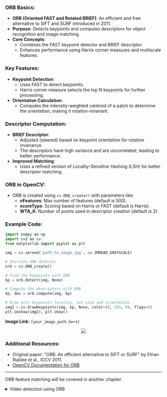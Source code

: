### ORB Basics:
- **ORB (Oriented FAST and Rotated BRIEF)**: An efficient and free alternative to SIFT and SURF introduced in 2011.
- **Purpose**: Detects keypoints and computes descriptors for object recognition and image matching.
- **Core Concepts**: 
  - Combines the FAST keypoint detector and BRIEF descriptor.
  - Enhances performance using Harris corner measures and multiscale features.

### Key Features:
- **Keypoint Detection**: 
  - Uses FAST to detect keypoints.
  - Harris corner measure selects the top N keypoints for further processing.
- **Orientation Calculation**: 
  - Computes the intensity-weighted centroid of a patch to determine the orientation, making it rotation-invariant.
  
### Descriptor Computation:
- **BRIEF Descriptor**: 
  - Adjusted (steered) based on keypoint orientation for rotation invariance.
  - The descriptors have high variance and are uncorrelated, leading to better performance.
- **Improved Matching**: 
  - Uses a refined version of Locality-Sensitive Hashing (LSH) for better descriptor matching.

### ORB in OpenCV:
- ORB is created using `cv.ORB_create()` with parameters like:
  - **nFeatures**: Max number of features (default is 500).
  - **scoreType**: Scoring based on Harris or FAST (default is Harris).
  - **WTA_K**: Number of points used in descriptor creation (default is 2).

### Example Code:
```python
import numpy as np
import cv2 as cv
from matplotlib import pyplot as plt

img = cv.imread('path_to_image.jpg', cv.IMREAD_GRAYSCALE)

# Initiate ORB detector
orb = cv.ORB_create()

# Find the keypoints with ORB
kp = orb.detect(img, None)

# Compute the descriptors with ORB
kp, des = orb.compute(img, kp)

# Draw only keypoints location, not size and orientation
img2 = cv.drawKeypoints(img, kp, None, color=(0, 255, 0), flags=0)
plt.imshow(img2), plt.show()
```
**Image Link:** `[your_image_path_here]`

<div align ="center"><img src ="https://docs.opencv.org/4.x/orb_kp.jpg"></div>


### Additional Resources:
- Original paper: "ORB: An efficient alternative to SIFT or SURF" by Ethan Rublee et al., ICCV 2011.
- [OpenCV Documentation for ORB](https://docs.opencv.org/4.x/d1/d89/tutorial_py_orb.html)

---



ORB feature matching will be covered in another chapter.

<details>
<summary>Video detection using ORB</summary>

To implement video detection using ORB (Oriented FAST and Rotated BRIEF), you can follow the same principles as before, processing each frame individually. Below is the code that performs ORB detection on video input in real-time.

**Code for ORB in Video Detection:**

```python
import cv2 as cv

# Open video capture (0 for webcam, or provide a video file path)
cap = cv.VideoCapture(0)  # Replace 0 with a video file path if needed

# Check if video capture is successful
if not cap.isOpened():
    print("Error opening video stream or file")
    exit()

# Initiate ORB detector
orb = cv.ORB_create()

while True:
    # Capture frame-by-frame
    ret, frame = cap.read()
    if not ret:
        print("Failed to grab frame")
        break

    # Convert frame to grayscale
    gray_frame = cv.cvtColor(frame, cv.COLOR_BGR2GRAY)

    # Find the keypoints with ORB
    kp = orb.detect(gray_frame, None)

    # Compute the descriptors with ORB
    kp, des = orb.compute(gray_frame, kp)

    # Draw keypoints on the frame
    frame_with_kp = cv.drawKeypoints(frame, kp, None, color=(0, 255, 0), flags=0)

    # Display the resulting frame
    cv.imshow('ORB Keypoints', frame_with_kp)

    # Press 'q' to exit the video window
    if cv.waitKey(1) & 0xFF == ord('q'):
        break

# Release the video capture and close windows
cap.release()
cv.destroyAllWindows()
```

### Explanation:
- **Video Capture:** The video stream is opened using `cap = cv.VideoCapture(0)` for the default webcam (change `0` to a video file path to use a pre-recorded video).
- **ORB Initialization:** The ORB detector is created with `orb = cv.ORB_create()`.
- **Processing Each Frame:**
  - Convert each frame to grayscale using `cv.cvtColor`.
  - Detect keypoints with ORB using `kp = orb.detect(gray_frame, None)`.
  - Compute descriptors with ORB using `kp, des = orb.compute(gray_frame, kp)`.
  - Draw the detected keypoints on the original frame using `cv.drawKeypoints`.
- **Displaying Results:** The keypoints are shown in real-time with green markers. Press 'q' to stop the video.


### Key Points:
- ORB is a fast and efficient alternative to SIFT and SURF, making it suitable for real-time applications.
- The ORB algorithm combines FAST keypoint detection with BRIEF descriptors, with improvements for scale and rotation invariance.

This setup allows real-time keypoint detection using ORB in video feeds, making it ideal for applications requiring efficient and quick feature detection.
</details>
